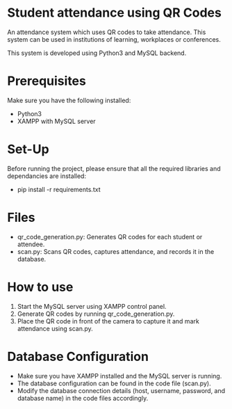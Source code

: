 # Student attendance using QR Codes
An attendance system which uses QR codes to take attendance. This system can be used in institutions of learning, workplaces or conferences. 

This system is developed using Python3 and MySQL backend.

# Prerequisites
Make sure you have the following installed:

- Python3
- XAMPP with MySQL server

# Set-Up
 Before running the project, please ensure that all the required libraries and dependancies are installed: 

- pip install -r requirements.txt

# Files
- qr_code_generation.py: Generates QR codes for each student or attendee.
- scan.py: Scans QR codes, captures attendance, and records it in the database.

# How to use
1. Start the MySQL server using XAMPP control panel.
2. Generate QR codes by running qr_code_generation.py.
3. Place the QR code in front of the camera to capture it and mark attendance using scan.py.

# Database Configuration
- Make sure you have XAMPP installed and the MySQL server is running.
- The database configuration can be found in the code file (scan.py).
- Modify the database connection details (host, username, password, and database name) in the code files accordingly.